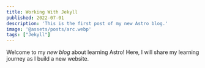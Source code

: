 ```yaml
---
title: Working With Jekyll
published: 2022-07-01
description: 'This is the first post of my new Astro blog.'
image: '@assets/posts/arc.webp'
tags: ["Jekyll"]
---
```


Welcome to my _new blog_ about learning Astro! Here, I will share my learning journey as I build a new website.
